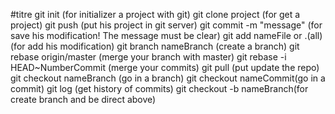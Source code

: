 #titre
git init (for initializer a project with git)
git clone project (for get a project)
git push (put his project in git server)
git commit -m "message" (for save his modification! The message must be clear)
git add nameFile or .(all) (for add his modification)
git branch nameBranch (create a branch)
git rebase origin/master (merge your branch with master)
git rebase -i HEAD~NumberCommit (merge your commits)
git pull (put update the repo)
git checkout nameBranch (go in a branch)
git checkout nameCommit(go in a commit)
git log (get history of commits)
git checkout -b nameBranch(for create branch and be direct above)
